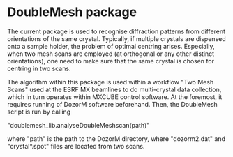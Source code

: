 # DoubleMesh package


The current package is used to recognise diffraction patterns from different orientations of the same crystal. Typically, if multiple crystals are dispensed onto a sample holder, the problem of optimal centring arises. Especially, when two mesh scans are employed (at orthogonal or any other distinct orientations), one need to make sure that the same crystal is chosen for centring in two scans.

The algorithm within this package is used within a workflow "Two Mesh Scans" used at the ESRF MX beamlines to do multi-crystal data collection, which in turn operates within MXCUBE control software. At the foremost, it requires running of DozorM software beforehand. Then, the DoubleMesh script is run by calling

"doublemesh_lib.analyseDoubleMeshscan(path)"

where "path" is the path to the DozorM directory, where "dozorm2.dat" and "crystal*.spot" files are located from two scans.

